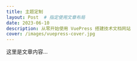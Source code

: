 ```yaml
---
title: 主题定制
layout: Post  # 指定使用文章布局
date: 2023-06-10
description: 从零开始使用 VuePress 搭建技术文档网站
cover: /images/vuepress-cover.jpg
---
```


这里是文章内容...